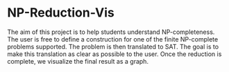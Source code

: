 # NP-Reduction-Vis
The aim of this project is to help students understand NP-completeness. The user is free to define a construction for one of the finite NP-complete problems supported. The problem is then translated to SAT. The goal is to make this translation as clear as possible to the user. Once the reduction is complete, we visualize the final result as a graph. 
